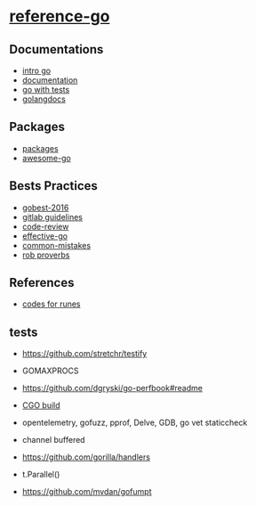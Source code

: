 # [reference-go](https://franckf.gitlab.io/reference-go)

## Documentations
- [intro go](http://www.golang-book.com/books/intro)
- [documentation](https://golang.org/doc/)
- [go with tests](https://quii.gitbook.io/learn-go-with-tests/)
- [golangdocs](https://golangdocs.com/)

## Packages
- [packages](https://pkg.go.dev/)
- [awesome-go](https://github.com/avelino/awesome-go)

## Bests Practices
- [gobest-2016](https://peter.bourgon.org/go-best-practices-2016/#conclusion)
- [gitlab guidelines](https://docs.gitlab.com/ee/development/go_guide/)
- [code-review](https://github.com/golang/go/wiki/CodeReviewComments)
- [effective-go](https://golang.org/doc/effective_go)
- [common-mistakes](http://devs.cloudimmunity.com/gotchas-and-common-mistakes-in-go-golang/index.html)
- [rob proverbs](http://go-proverbs.github.io/)

## References
- [codes for runes](https://en.wikipedia.org/wiki/ASCII#Printable_characters)

## tests

- https://github.com/stretchr/testify

- GOMAXPROCS

- https://github.com/dgryski/go-perfbook#readme

- [CGO build](https://stackoverflow.com/questions/61515186/when-using-cgo-enabled-is-must-and-what-happens)

- opentelemetry, gofuzz, pprof, Delve, GDB, go vet staticcheck

- channel buffered

- https://github.com/gorilla/handlers

- t.Parallel()

- https://github.com/mvdan/gofumpt

